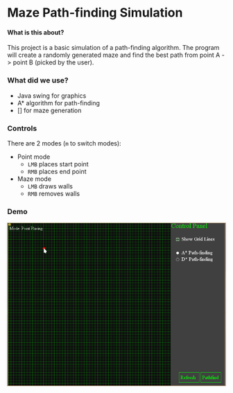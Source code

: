 # Maze Path-finding Simulation

#### What is this about?
This project is a basic simulation of a path-finding algorithm.
The program will create a randomly generated maze and find the best path from point A -> point B (picked by the user).

### What did we use?
- Java swing for graphics
- A* algorithm for path-finding
- [] for maze generation

### Controls
There are 2 modes (`m` to switch modes):
- Point mode
    - `LMB` places start point
    - `RMB` places end point
- Maze mode
    - `LMB` draws walls
    - `RMB` removes walls

### Demo
<img src="demo.gif" width="600">
